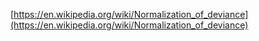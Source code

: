 [https://en.wikipedia.org/wiki/Normalization_of_deviance](https://en.wikipedia.org/wiki/Normalization_of_deviance)